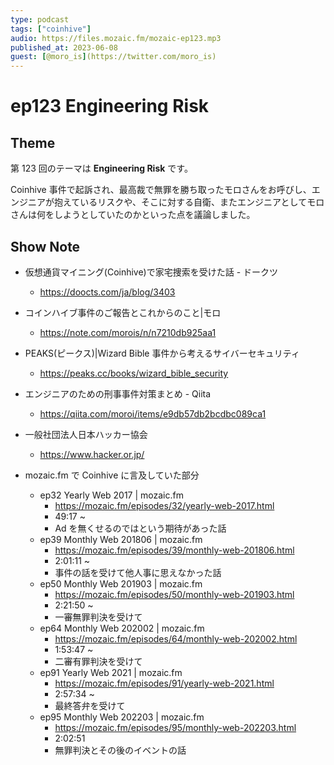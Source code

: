 ```yaml
---
type: podcast
tags: ["coinhive"]
audio: https://files.mozaic.fm/mozaic-ep123.mp3
published_at: 2023-06-08
guest: [@moro_is](https://twitter.com/moro_is)
---
```


# ep123 Engineering Risk

## Theme

第 123 回のテーマは **Engineering Risk** です。

Coinhive 事件で起訴され、最高裁で無罪を勝ち取ったモロさんをお呼びし、エンジニアが抱えているリスクや、そこに対する自衛、またエンジニアとしてモロさんは何をしようとしていたのかといった点を議論しました。


## Show Note

- 仮想通貨マイニング(Coinhive)で家宅捜索を受けた話 - ドークツ
  - https://doocts.com/ja/blog/3403
- コインハイブ事件のご報告とこれからのこと|モロ
  - https://note.com/morois/n/n7210db925aa1
- PEAKS(ピークス)|Wizard Bible 事件から考えるサイバーセキュリティ
  - https://peaks.cc/books/wizard_bible_security
- エンジニアのための刑事事件対策まとめ - Qiita
  - https://qiita.com/moroi/items/e9db57db2bcdbc089ca1
- 一般社団法人日本ハッカー協会
  - https://www.hacker.or.jp/

- mozaic.fm で Coinhive に言及していた部分
  - ep32 Yearly Web 2017 | mozaic.fm
    - https://mozaic.fm/episodes/32/yearly-web-2017.html
    - 49:17 ~
    - Ad を無くせるのではという期待があった話
  - ep39 Monthly Web 201806 | mozaic.fm
    - https://mozaic.fm/episodes/39/monthly-web-201806.html
    - 2:01:11 ~
    - 事件の話を受けて他人事に思えなかった話
  - ep50 Monthly Web 201903 | mozaic.fm
    - https://mozaic.fm/episodes/50/monthly-web-201903.html
    - 2:21:50 ~
    - 一審無罪判決を受けて
  - ep64 Monthly Web 202002 | mozaic.fm
    - https://mozaic.fm/episodes/64/monthly-web-202002.html
    - 1:53:47 ~
    - 二審有罪判決を受けて
  - ep91 Yearly Web 2021 | mozaic.fm
    - https://mozaic.fm/episodes/91/yearly-web-2021.html
    - 2:57:34 ~
    - 最終答弁を受けて
  - ep95 Monthly Web 202203 | mozaic.fm
    - https://mozaic.fm/episodes/95/monthly-web-202203.html
    - 2:02:51
    - 無罪判決とその後のイベントの話